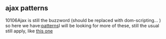 <article><h2>ajax patterns</h2><time><span class="day">1</span><span class="month">0</span><span class="year">106</span></time>Ajax is still the buzzword (should be replaced with dom-scripting... ) so here we have:<a href="http://www.softwareas.com/ajax-patterns">patterns</a>I will be looking for more of these, still the usual still apply, like <a href="http://www.wnas.nl/?page_id=23">this one</a></article>